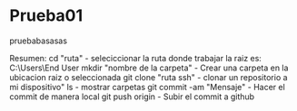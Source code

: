 # Prueba01
pruebabasasas

Resumen:
cd "ruta" - seleciccionar la ruta donde trabajar la raiz es: C:\Users\End User
mkdir "nombre de la carpeta" - Crear una carpeta en la ubicacion raiz o seleccionada
git clone "ruta ssh" - clonar un repositorio a mi dispositivo"
ls - mostrar carpetas
git commit -am "Mensaje" - Hacer el commit de manera local
git push origin - Subir el commit a github

